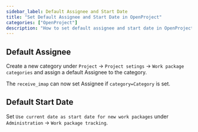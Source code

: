 ```yaml
---
sidebar_label: Default Assignee and Start Date
title: "Set Default Assignee and Start Date in OpenProject"
categories: ["OpenProject"]
description: "How to set default assignee and start date in OpenProject"
---
```


## Default Assignee

Create a new category under `Project` -> `Project setings` -> `Work package categories` and assign a default Assignee to the category.

The `receive_imap` can now set Assignee if `category=Category` is set.

## Default Start Date

Set `Use current date as start date for new work packages` under `Administration` -> `Work package tracking`.
